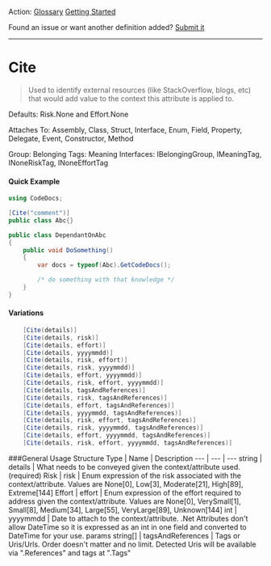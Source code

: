 Action: [Glossary]() [Getting Started]()

Found an issue or want another definition added? [Submit it](https://github.com/rskopecek/CodeDocs/issues/new)


---

Cite
====================

> Used to identify external resources (like StackOverflow, blogs, etc) that would add value to the context this attribute is applied to.

Defaults: Risk.None and Effort.None

Attaches To: Assembly, Class, Struct, Interface, Enum, Field, Property, Delegate, Event, Constructor, Method

Group: Belonging
Tags: Meaning
Interfaces: IBelongingGroup, IMeaningTag, INoneRiskTag, INoneEffortTag

#### Quick Example
```csharp
using CodeDocs;

[Cite("comment")]
public class Abc{}

public class DependantOnAbc
{
	public void DoSomething()
	{
		var docs = typeof(Abc).GetCodeDocs();

		/* do something with that knowledge */
	}
}
```

#### Variations
```csharp
    [Cite(details)]
    [Cite(details, risk)]
    [Cite(details, effort)]
    [Cite(details, yyyymmdd)]
    [Cite(details, risk, effort)]
    [Cite(details, risk, yyyymmdd)]
    [Cite(details, effort, yyyymmdd)]
    [Cite(details, risk, effort, yyyymmdd)]
    [Cite(details, tagsAndReferences)]
    [Cite(details, risk, tagsAndReferences)]
    [Cite(details, effort, tagsAndReferences)]
    [Cite(details, yyyymmdd, tagsAndReferences)]
    [Cite(details, risk, effort, tagsAndReferences)]
    [Cite(details, risk, yyyymmdd, tagsAndReferences)]
    [Cite(details, effort, yyyymmdd, tagsAndReferences)]
    [Cite(details, risk, effort, yyyymmdd, tagsAndReferences)]
```

###General Usage Structure
Type | Name | Description
--- | --- | ---
string | details | What needs to be conveyed given the context/attribute used. (required)
Risk | risk | Enum expression of the risk associated with the context/attribute.  Values are None[0], Low[3], Moderate[21], High[89], Extreme[144]
Effort | effort | Enum expression of the effort required to address given the context/attribute.  Values are None[0], VerySmall[1], Small[8], Medium[34], Large[55], VeryLarge[89], Unknown[144]
int | yyyymmdd | Date to attach to the context/attribute.  .Net Attributes don't allow DateTime so it is expressed as an int in one field and converted to DateTime for your use.
params string[] | tagsAndReferences | Tags or Uris/Urls. Order doesn't matter and no limit.  Detected Uris will be available via ".References" and tags at ".Tags"